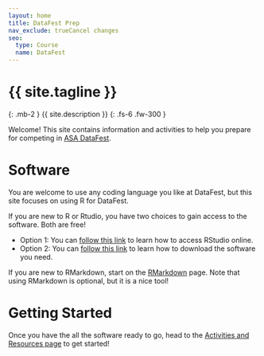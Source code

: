 ```yaml
---
layout: home
title: DataFest Prep
nav_exclude: trueCancel changes
seo:
  type: Course
  name: DataFest 
---
```


# {{ site.tagline }}
{: .mb-2 }
{{ site.description }}
{: .fs-6 .fw-300 }


Welcome! This site contains information and activities to help you prepare for competing in [ASA DataFest](https://ww2.amstat.org/education/datafest/).

# Software 

You are welcome to use any coding language you like at DataFest, but this site focuses on using R for DataFest. 

If you are new to R or Rtudio, you have two choices to gain access to the software. Both are free!
* Option 1: You can [follow this link](https://datafest-prep.github.io//slides/RStudioCloud.html) to learn how to access RStudio online. 
* Option 2: You can [follow this link](https://datafest-prep.github.io//software_installation/) to learn how to download the software you need. 

If you are new to RMarkdown, start on the [RMarkdown](https://datafest-prep.github.io//class_activities/rmarkdown_instructions/) page. Note that using RMarkdown is optional, but it is a nice tool!

# Getting Started 

Once you have the all the software ready to go, head to the [Activities and Resources page](https://datafest-prep.github.io//calendar/) to get started!


